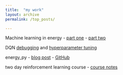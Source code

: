 ```yaml
---
title:  "my work"
layout: archive
permalink: /top_posts/

---
```


Machine learning in energy - [part one](https://www.adgefficiency.com/machine-learning-in-energy-part-one/) - [part two](https://www.adgefficiency.com/machine-learning-in-energy-part-two/)

DQN [debugging](https://www.adgefficiency.com/dqn-debugging/) and [hyperparameter tuning](https://www.adgefficiency.com/dqn-tuning/)

energy_py - [blog post](https://www.adgefficiency.com/energy_py-reinforcement-learning-for-energy-systems/) - [GitHub](https://github.com/ADGEfficiency/energy_py)

two day reinforcement learning course - [course notes](https://github.com/ADGEfficiency/dsr_rl)
